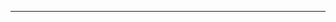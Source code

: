 <!--
CO_OP_TRANSLATOR_METADATA:
{
  "original_hash": "661bbc8e2592ebbb96aa84b1462f5755",
  "translation_date": "2025-08-28T19:55:08+00:00",
  "source_file": "03-CoreGenerativeAITechniques/README.md",
  "language_code": "bn"
}
-->


---

